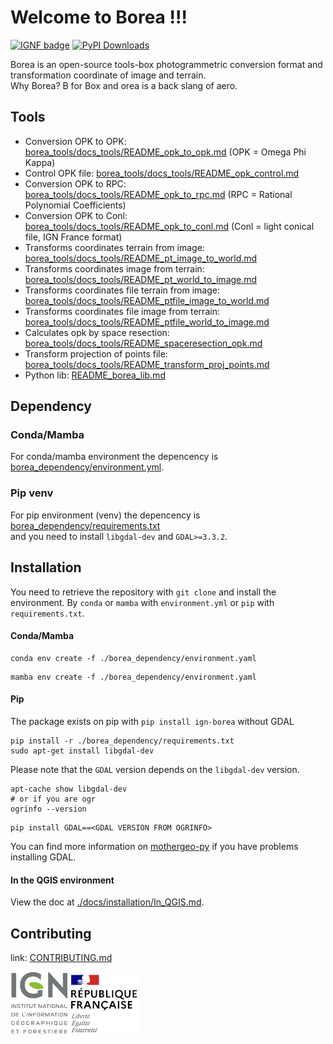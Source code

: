 # Welcome to Borea !!!
[![IGNF badge](https://img.shields.io/badge/IGNF-8cbd3a)](https://www.ign.fr/) [![PyPI Downloads](https://img.shields.io/pypi/dm/ign-borea.svg?label=PyPI%20downloads)](
https://pypi.org/project/ign-borea/)

Borea is an open-source tools-box photogrammetric conversion format and transformation coordinate of image and terrain.  
Why Borea? B for Box and orea is a back slang of aero.

## Tools

* Conversion OPK to OPK: [borea_tools/docs_tools/README_opk_to_opk.md](./borea_tools/docs_tools/README_opk_to_opk.md) (OPK = Omega Phi Kappa)
* Control OPK file: [borea_tools/docs_tools/README_opk_control.md](./borea_tools/docs_tools/README_opk_control.md)
* Conversion OPK to RPC: [borea_tools/docs_tools/README_opk_to_rpc.md](./borea_tools/docs_tools/README_opk_to_rpc.md) (RPC = Rational Polynomial Coefficients)
* Conversion OPK to Conl: [borea_tools/docs_tools/README_opk_to_conl.md](./borea_tools/docs_tools/README_opk_to_conl.md) (Conl = light conical file, IGN France format)
* Transforms coordinates terrain from image: [borea_tools/docs_tools/README_pt_image_to_world.md](./borea_tools/docs_tools/README_pt_image_to_world.md)
* Transforms coordinates image from terrain: [borea_tools/docs_tools/README_pt_world_to_image.md](./borea_tools/docs_tools/README_pt_world_to_image.md)
* Transforms coordinates file terrain from image: [borea_tools/docs_tools/README_ptfile_image_to_world.md](./borea_tools/docs_tools/README_ptfile_image_to_world.md)
* Transforms coordinates file image from terrain: [borea_tools/docs_tools/README_ptfile_world_to_image.md](./borea_tools/docs_tools/README_ptfile_world_to_image.md)
* Calculates opk by space resection: [borea_tools/docs_tools/README_spaceresection_opk.md](./borea_tools/docs_tools/README_spaceresection_opk.md)
* Transform projection of points file: [borea_tools/docs_tools/README_transform_proj_points.md](./borea_tools/docs_tools/README_transform_proj_points.md)
* Python lib: [README_borea_lib.md](./README_borea_lib.md)

## Dependency

### Conda/Mamba
For conda/mamba environment the depencency is [borea_dependency/environment.yml](./borea_dependency/environment.yml).  

### Pip venv
For pip environment (venv) the depencency is [borea_dependency/requirements.txt](./borea_dependency/requirements.txt)  
and you need to install `libgdal-dev` and `GDAL>=3.3.2`.

## Installation

You need to retrieve the repository with ```git clone``` and install the environment. By ```conda``` or ```mamba``` with ```environment.yml``` or ```pip``` with ```requirements.txt```.

#### Conda/Mamba
```
conda env create -f ./borea_dependency/environment.yaml
```
```
mamba env create -f ./borea_dependency/environment.yaml
```

#### Pip
The package exists on pip with `pip install ign-borea` without GDAL

```
pip install -r ./borea_dependency/requirements.txt
sudo apt-get install libgdal-dev
```
Please note that the `GDAL` version depends on the `libgdal-dev` version.
```
apt-cache show libgdal-dev
# or if you are ogr
ogrinfo --version
```
```
pip install GDAL==<GDAL VERSION FROM OGRINFO>
```
You can find more information on [mothergeo-py](https://mothergeo-py.readthedocs.io/en/latest/development/how-to/gdal-ubuntu-pkg.html) if you have problems installing GDAL.

#### In the QGIS environment

View the doc at [./docs/installation/In_QGIS.md](docs/installation/In_QGIS.md).

## Contributing

link: [CONTRIBUTING.md](./CONTRIBUTING.md)

![logo ign](docs/image/logo_ign.png) ![logo fr](docs/image/Republique_Francaise_Logo.png)